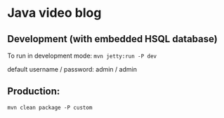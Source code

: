 <h1>Java video blog</h1>

<h2>Development (with embedded HSQL database)</h2>

<p>To run in development mode: <code>mvn jetty:run -P dev</code></p>

<p>default username / password: admin / admin</p>

<h2>Production:</h2>

<code>mvn clean package -P custom</code>